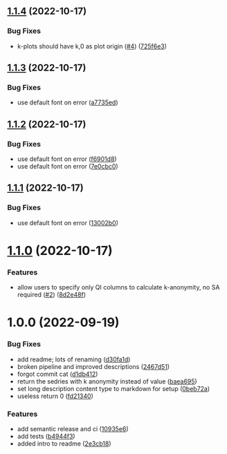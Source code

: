## [1.1.4](https://github.com/strmprivacy/strm-privacy-diagnostics/compare/v1.1.3...v1.1.4) (2022-10-17)


### Bug Fixes

* k-plots should have k,0 as plot origin ([#4](https://github.com/strmprivacy/strm-privacy-diagnostics/issues/4)) ([725f6e3](https://github.com/strmprivacy/strm-privacy-diagnostics/commit/725f6e3072d38244f09c843d277ad5d29cd91594))

## [1.1.3](https://github.com/strmprivacy/strm-privacy-diagnostics/compare/v1.1.2...v1.1.3) (2022-10-17)


### Bug Fixes

* use default font on error ([a7735ed](https://github.com/strmprivacy/strm-privacy-diagnostics/commit/a7735ed1d3c9caad7f4edb7d3d966296a566c95c))

## [1.1.2](https://github.com/strmprivacy/strm-privacy-diagnostics/compare/v1.1.1...v1.1.2) (2022-10-17)


### Bug Fixes

* use default font on error ([f6901d8](https://github.com/strmprivacy/strm-privacy-diagnostics/commit/f6901d8832c876b146c898eacd8b092fbc9c6773))
* use default font on error ([7e0cbc0](https://github.com/strmprivacy/strm-privacy-diagnostics/commit/7e0cbc03044978db984622cfced0130c137426b2))

## [1.1.1](https://github.com/strmprivacy/strm-privacy-diagnostics/compare/v1.1.0...v1.1.1) (2022-10-17)


### Bug Fixes

* use default font on error ([13002b0](https://github.com/strmprivacy/strm-privacy-diagnostics/commit/13002b0f92f463339a022941440c883bced429a4))

# [1.1.0](https://github.com/strmprivacy/strm-privacy-diagnostics/compare/v1.0.0...v1.1.0) (2022-10-17)


### Features

* allow users to specify only QI columns to calculate k-anonymity, no SA required ([#2](https://github.com/strmprivacy/strm-privacy-diagnostics/issues/2)) ([8d2e48f](https://github.com/strmprivacy/strm-privacy-diagnostics/commit/8d2e48fdfe353a41d896e4296d04cdedab4c6d1e))

# 1.0.0 (2022-09-19)


### Bug Fixes

* add readme; lots of renaming ([d30fa1d](https://github.com/strmprivacy/strm-privacy-diagnostics/commit/d30fa1d657c581f1d855e3e9328182b311ae7344))
* broken pipeline and improved descriptions ([2467d51](https://github.com/strmprivacy/strm-privacy-diagnostics/commit/2467d5160381ed6273174cedfb78c64b1eb34ebc))
* forgot commit cat ([d1db412](https://github.com/strmprivacy/strm-privacy-diagnostics/commit/d1db4126c51e6b07226e404a9659d35500f6be9d))
* return the sedries with k anonymity instead of value ([baea695](https://github.com/strmprivacy/strm-privacy-diagnostics/commit/baea695b82f9c6c78a6f16a017c51ca8446a8cb8))
* set long description content type to markdown for setup ([0beb72a](https://github.com/strmprivacy/strm-privacy-diagnostics/commit/0beb72a94448c5150a7fedf0b4222dcbf4ae67ff))
* useless return 0 ([fd21340](https://github.com/strmprivacy/strm-privacy-diagnostics/commit/fd21340e6162e5d582cc09fff778d6034cb8e2a4))


### Features

* add semantic release and ci ([10935e6](https://github.com/strmprivacy/strm-privacy-diagnostics/commit/10935e6230547d00e5abe8ae00ae80d5ca20e9f2))
* add tests ([b4944f3](https://github.com/strmprivacy/strm-privacy-diagnostics/commit/b4944f374ed9127184cd33ccfc89988e87e3ccf1))
* added intro to readme ([2e3cb18](https://github.com/strmprivacy/strm-privacy-diagnostics/commit/2e3cb18e35f0dfa2051f03a83aa780654c5b3002))
